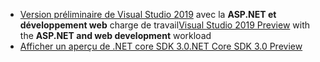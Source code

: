 * <span data-ttu-id="ca297-101">[Version préliminaire de Visual Studio 2019](https://visualstudio.microsoft.com/vs/preview/) avec la **ASP.NET et développement web** charge de travail</span><span class="sxs-lookup"><span data-stu-id="ca297-101">[Visual Studio 2019 Preview](https://visualstudio.microsoft.com/vs/preview/) with the **ASP.NET and web development** workload</span></span>
* [<span data-ttu-id="ca297-102">Afficher un aperçu de .NET core SDK 3.0</span><span class="sxs-lookup"><span data-stu-id="ca297-102">.NET Core SDK 3.0 Preview</span></span>](https://dotnet.microsoft.com/download/dotnet-core/3.0)
